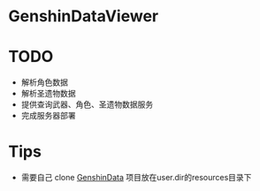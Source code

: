 # GenshinDataViewer

# TODO
* 解析角色数据
* 解析圣遗物数据
* 提供查询武器、角色、圣遗物数据服务
* 完成服务器部署
# Tips
* 需要自己 clone [GenshinData](https://github.com/Dimbreath/GenshinData) 项目放在user.dir的resources目录下